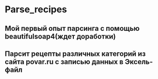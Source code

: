 # Parse_recipes
## Мой первый опыт парсинга с помощью beautifulsoap4(ждет доработки)
## Парсит рецепты различных категорий из сайта povar.ru с записью данных в Эксель-файл

